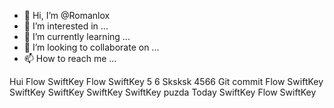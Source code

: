 - 👋 Hi, I’m @Romanlox
- 👀 I’m interested in ...
- 🌱 I’m currently learning ...
- 💞️ I’m looking to collaborate on ...
- 📫 How to reach me ...

<!---
Romanlox/Romanlox is a ✨ special ✨ repository because its `README.md` (this file) appears on your GitHub profile.
You can click the Preview link to take a look at your changes.
--->
Hui Flow SwiftKey Flow SwiftKey 5 6
Sksksk
4566
Git commit Flow SwiftKey SwiftKey SwiftKey SwiftKey SwiftKey puzda
Today SwiftKey Flow SwiftKey 
